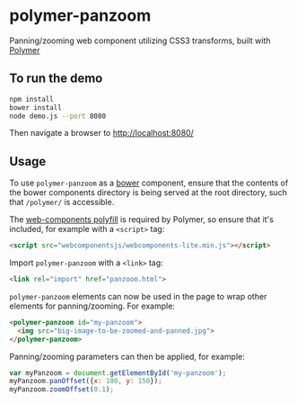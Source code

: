 # polymer-panzoom
Panning/zooming web component utilizing CSS3 transforms, built with [Polymer](https://www.polymer-project.org)

## To run the demo

```bash
npm install
bower install
node demo.js --port 8080
```

Then navigate a browser to [http://localhost:8080/](http://localhost:8080/)

## Usage

To use `polymer-panzoom` as a [bower](https://bower.io/) component, ensure that the contents of the bower components directory is being served at the root directory, such that `/polymer/` is accessible.

The [web-components polyfill](https://github.com/webcomponents/webcomponentsjs) is required by Polymer, so ensure that it's included, for example with a `<script>` tag:

```html
<script src="webcomponentsjs/webcomponents-lite.min.js"></script>
```

Import `polymer-panzoom` with a `<link>` tag:

```html
<link rel="import" href="panzoom.html">
```

`polymer-panzoom` elements can now be used in the page to wrap other elements for panning/zooming. For example:

```html
<polymer-panzoom id="my-panzoom">
  <img src="big-image-to-be-zoomed-and-panned.jpg">
</polymer-panzoom>
```

Panning/zooming parameters can then be applied, for example:

```javascript
var myPanzoom = document.getElementById('my-panzoom');
myPanzoom.panOffset({x: 100, y: 150});
myPanzoom.zoomOffset(0.1);
```